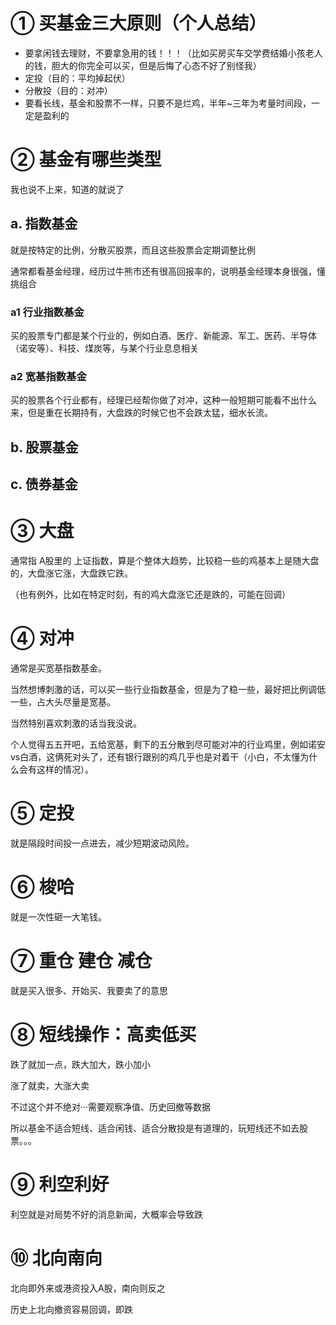 # ① 买基金三大原则（个人总结）

- 要拿闲钱去理财，不要拿急用的钱！！！（比如买房买车交学费结婚小孩老人的钱，胆大的你完全可以买，但是后悔了心态不好了别怪我）
- 定投（目的：平均掉起伏）
- 分散投（目的：对冲）
- 要看长线，基金和股票不一样，只要不是烂鸡，半年~三年为考量时间段，一定是盈利的

# ② 基金有哪些类型

我也说不上来，知道的就说了

## a. 指数基金

就是按特定的比例，分散买股票，而且这些股票会定期调整比例

通常都看基金经理，经历过牛熊市还有很高回报率的，说明基金经理本身很强，懂挑组合

### a1 行业指数基金

买的股票专门都是某个行业的，例如白酒、医疗、新能源、军工、医药、半导体（诺安等）、科技、煤炭等，与某个行业息息相关

### a2 宽基指数基金

买的股票各个行业都有，经理已经帮你做了对冲，这种一般短期可能看不出什么来，但是重在长期持有，大盘跌的时候它也不会跌太猛，细水长流。



## b. 股票基金



## c. 债券基金



# ③ 大盘

通常指 A股里的 上证指数，算是个整体大趋势，比较稳一些的鸡基本上是随大盘的，大盘涨它涨，大盘跌它跌。

（也有例外，比如在特定时刻，有的鸡大盘涨它还是跌的，可能在回调）



# ④ 对冲

通常是买宽基指数基金。

当然想博刺激的话，可以买一些行业指数基金，但是为了稳一些，最好把比例调低一些，占大头尽量是宽基。

当然特别喜欢刺激的话当我没说。

个人觉得五五开吧，五给宽基，剩下的五分散到尽可能对冲的行业鸡里，例如诺安vs白酒，这俩死对头了，还有银行跟别的鸡几乎也是对着干（小白，不太懂为什么会有这样的情况）。



# ⑤ 定投

就是隔段时间投一点进去，减少短期波动风险。

# ⑥ 梭哈

就是一次性砸一大笔钱。

# ⑦ 重仓 建仓 减仓

就是买入很多、开始买、我要卖了的意思

# ⑧ 短线操作：高卖低买

跌了就加一点，跌大加大，跌小加小

涨了就卖，大涨大卖

不过这个并不绝对···需要观察净值、历史回撤等数据

所以基金不适合短线、适合闲钱、适合分散投是有道理的，玩短线还不如去股票。。。

# ⑨ 利空利好

利空就是对局势不好的消息新闻，大概率会导致跌

# ⑩ 北向南向

北向即外来或港资投入A股，南向则反之

历史上北向撤资容易回调，即跌